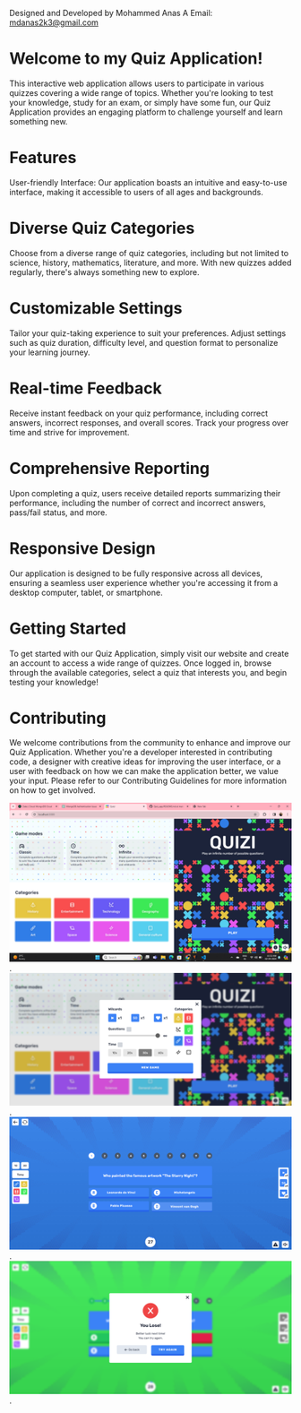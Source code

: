 Designed and Developed by Mohammed Anas A
Email: mdanas2k3@gmail.com


# Welcome to my Quiz Application!
This interactive web application allows users to participate in various quizzes covering a wide range of topics. Whether you're looking to test your knowledge, study for an exam, or simply have some fun, our Quiz Application provides an engaging platform to challenge yourself and learn something new.

# Features
User-friendly Interface: Our application boasts an intuitive and easy-to-use interface, making it accessible to users of all ages and backgrounds.

# Diverse Quiz Categories
Choose from a diverse range of quiz categories, including but not limited to science, history, mathematics, literature, and more. With new quizzes added regularly, there's always something new to explore.

# Customizable Settings
Tailor your quiz-taking experience to suit your preferences. Adjust settings such as quiz duration, difficulty level, and question format to personalize your learning journey.

# Real-time Feedback
Receive instant feedback on your quiz performance, including correct answers, incorrect responses, and overall scores. Track your progress over time and strive for improvement.

# Comprehensive Reporting
Upon completing a quiz, users receive detailed reports summarizing their performance, including the number of correct and incorrect answers, pass/fail status, and more.

# Responsive Design
Our application is designed to be fully responsive across all devices, ensuring a seamless user experience whether you're accessing it from a desktop computer, tablet, or smartphone.

# Getting Started
To get started with our Quiz Application, simply visit our website and create an account to access a wide range of quizzes. Once logged in, browse through the available categories, select a quiz that interests you, and begin testing your knowledge!

# Contributing
We welcome contributions from the community to enhance and improve our Quiz Application. Whether you're a developer interested in contributing code, a designer with creative ideas for improving the user interface, or a user with feedback on how we can make the application better, we value your input. Please refer to our Contributing Guidelines for more information on how to get involved.



![](Images/1.png).
![](Images/2.png).
![](Images/4.png).
![](Images/5.png).
